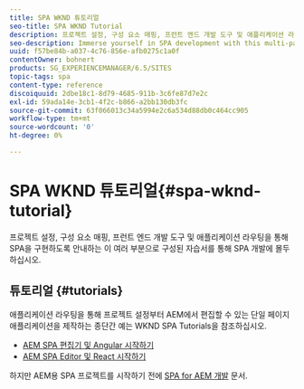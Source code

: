 ```yaml
---
title: SPA WKND 튜토리얼
seo-title: SPA WKND Tutorial
description: 프로젝트 설정, 구성 요소 매핑, 프런트 엔드 개발 도구 및 애플리케이션 라우팅을 통해 SPA을 구현하도록 안내하는 이 여러 부분으로 구성된 자습서를 통해 SPA 개발에 몰두하십시오.
seo-description: Immerse yourself in SPA development with this multi-part tutorial leading you through project setup, component mapping, front-end development tools, and application routing to implement your own SPA.
uuid: f57be84b-a037-4c76-856e-afb0275c1a0f
contentOwner: bohnert
products: SG_EXPERIENCEMANAGER/6.5/SITES
topic-tags: spa
content-type: reference
discoiquuid: 2dbe18c1-8d79-4685-911b-3c6fe87d7e2c
exl-id: 59ada14e-3cb1-4f2c-b866-a2bb130db3fc
source-git-commit: 63f066013c34a5994e2c6a534d88db0c464cc905
workflow-type: tm+mt
source-wordcount: '0'
ht-degree: 0%

---
```


# SPA WKND 튜토리얼{#spa-wknd-tutorial}

프로젝트 설정, 구성 요소 매핑, 프런트 엔드 개발 도구 및 애플리케이션 라우팅을 통해 SPA을 구현하도록 안내하는 이 여러 부분으로 구성된 자습서를 통해 SPA 개발에 몰두하십시오.

## 튜토리얼 {#tutorials}

애플리케이션 라우팅을 통해 프로젝트 설정부터 AEM에서 편집할 수 있는 단일 페이지 애플리케이션을 제작하는 종단간 예는 WKND SPA Tutorials을 참조하십시오.

* [AEM SPA 편집기 및 Angular 시작하기](https://experienceleague.adobe.com/docs/experience-manager-learn/spa-angular-tutorial/overview.html)
* [AEM SPA Editor 및 React 시작하기](https://experienceleague.adobe.com/docs/experience-manager-learn/spa-react-tutorial/overview.html)

하지만 AEM용 SPA 프로젝트를 시작하기 전에 [SPA for AEM 개발](/help/sites-developing/spa-architecture.md) 문서.
